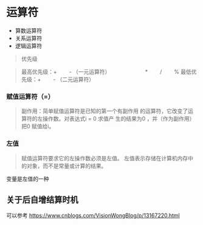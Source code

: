 
# 运算符

- 算数运算符
- 关系运算符
- 逻辑运算符

>优先级

>最高优先级：+ 　　- （一元运算符） 　　　　　　
>		   * 　　/ 　　% 
>最低优先级：+ 　　- （二元运算符）


### 赋值运算符（=）

>副作用：简单赋值运算符是已知的第一个有副作用 的运算符，它改变了运算符的左操作数。对表达式i = 0 求值产 生的结果为0 ，并（作为副作用）把0 赋值给i。


### 左值

>赋值运算符要求它的左操作数必须是左值。
>左值表示存储在计算机内存中的对象，而不是常量或计算的结果。

变量是左值的一种


## 关于后自增结算时机

可以参考 https://www.cnblogs.com/VisionWongBlog/p/13167220.html

```C

```
